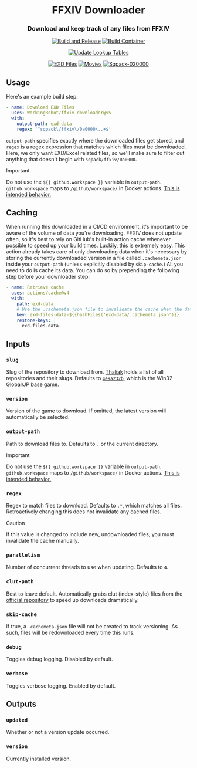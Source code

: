 <h1 align="center">
  FFXIV Downloader
</h1>

<h3 align="center">Download and keep track of any files from FFXIV</h3>

<div align="center">
  <a href="https://github.com/WorkingRobot/ffxiv-downloader/actions/workflows/build.yml"><img src="https://github.com/WorkingRobot/ffxiv-downloader/actions/workflows/build.yml/badge.svg" alt="Build and Release"></a>
  <a href="https://github.com/WorkingRobot/ffxiv-downloader/actions/workflows/build-container.yml"><img src="https://github.com/WorkingRobot/ffxiv-downloader/actions/workflows/build-container.yml/badge.svg" alt="Build Container"></a>

  <a href="https://github.com/WorkingRobot/ffxiv-lut/actions/workflows/update-luts.yml"><img src="https://github.com/WorkingRobot/ffxiv-lut/actions/workflows/update-luts.yml/badge.svg" alt="Update Lookup Tables"></a>

  <a href="https://github.com/WorkingRobot/ffxiv-downloader/actions/workflows/exd-files.yml"><img src="https://github.com/WorkingRobot/ffxiv-downloader/actions/workflows/exd-files.yml/badge.svg" alt="EXD Files"></a>
  <a href="https://github.com/WorkingRobot/ffxiv-downloader/actions/workflows/movies.yml"><img src="https://github.com/WorkingRobot/ffxiv-downloader/actions/workflows/movies.yml/badge.svg" alt="Movies"></a>
  <a href="https://github.com/WorkingRobot/ffxiv-downloader/actions/workflows/stress-data.yml"><img src="https://github.com/WorkingRobot/ffxiv-downloader/actions/workflows/stress-data.yml/badge.svg" alt="Sqpack-020000"></a>
</div>

## Usage

Here's an example build step:
```yaml
- name: Download EXD Files
  uses: WorkingRobot/ffxiv-downloader@v5
  with:
    output-path: exd-data
    regex: '^sqpack\/ffxiv\/0a0000\..+$'
```

`output-path` specifies exactly where the downloaded files get stored, and `regex` is a regex expression that matches which files must be downloaded. Here, we only want EXD/Excel related files, so we'll make sure to filter out anything that doesn't begin with `sqpack/ffxiv/0a0000`.

> [!IMPORTANT]
> Do not use the `${{ github.workspace }}` variable in `output-path`. `github.workspace` maps to `/github/workspace/` in Docker actions. [This is intended behavior.](https://docs.github.com/en/actions/sharing-automations/creating-actions/creating-a-docker-container-action#accessing-files-created-by-a-container-action)

## Caching

When running this downloaded in a CI/CD environment, it's important to be aware of the volume of data you're downloading. FFXIV does not update often, so it's best to rely on GitHub's built-in action cache whenever possible to speed up your build times. Luckily, this is extremely easy. This action already takes care of only downloading data when it's necessary by storing the currently downloaded version in a file called `.cachemeta.json` inside your `output-path` (unless explicitly disabled by `skip-cache`.) All you need to do is cache its data. You can do so by prepending the following step before your downloader step:
```yaml
- name: Retrieve cache
  uses: actions/cache@v4
  with:
    path: exd-data
    # Use the .cachemeta.json file to invalidate the cache when the data changes.
    key: exd-files-data-${{hashFiles('exd-data/.cachemeta.json')}}
    restore-keys: |
      exd-files-data-
```

## Inputs

### `slug`
Slug of the repository to download from. [Thaliak](https://thaliak.xiv.dev) holds a list of all repositories and their slugs. Defaults to [`4e9a232b`](https://thaliak.xiv.dev/repository/4e9a232b), which is the Win32 Global/JP base game.

### `version`
Version of the game to download. If omitted, the latest version will automatically be selected.

### `output-path`
Path to download files to. Defaults to `.` or the current directory.

> [!IMPORTANT]
> Do not use the `${{ github.workspace }}` variable in `output-path`. `github.workspace` maps to `/github/workspace/` in Docker actions. [This is intended behavior.](https://docs.github.com/en/actions/sharing-automations/creating-actions/creating-a-docker-container-action#accessing-files-created-by-a-container-action)

### `regex`
Regex to match files to download. Defaults to `.*`, which matches all files. Retroactively changing this does not invalidate any cached files.

> [!CAUTION]
> If this value is changed to include new, undownloaded files, you must invalidate the cache manually.

### `parallelism`
Number of concurrent threads to use when updating. Defaults to `4`.

### `clut-path`
Best to leave default. Automatically grabs clut (index-style) files from the [official repository](https://github.com/WorkingRobot/ffxiv-lut) to speed up downloads dramatically.

### `skip-cache`
If true, a `.cachemeta.json` file will not be created to track versioning. As such, files will be redownloaded every time this runs.

### `debug`
Toggles debug logging. Disabled by default.

### `verbose`
Toggles verbose logging. Enabled by default.

## Outputs

### `updated`
Whether or not a version update occurred.

### `version`
Currently installed version.

